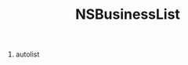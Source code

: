 ﻿---
uid: crmscript_ref_NSBusinessList
title: NSBusinessList
intellisense: Void.NSBusinessList
keywords: NSBusinessList
so.topic: reference
---



1. autolist 

